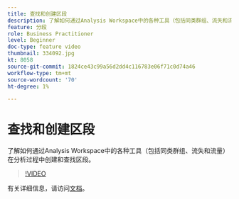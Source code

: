 ```yaml
---
title: 查找和创建区段
description: 了解如何通过Analysis Workspace中的各种工具（包括同类群组、流失和流量）在分析过程中创建和查找区段。
feature: 分段
role: Business Practitioner
level: Beginner
doc-type: feature video
thumbnail: 334092.jpg
kt: 8058
source-git-commit: 1824ce43c99a56d2dd4c116783e06f71c0d74a46
workflow-type: tm+mt
source-wordcount: '70'
ht-degree: 1%

---
```



# 查找和创建区段

了解如何通过Analysis Workspace中的各种工具（包括同类群组、流失和流量）在分析过程中创建和查找区段。

>[!VIDEO](https://video.tv.adobe.com/v/334092/?quality=12&learn=on)

有关详细信息，请访问[文档](https://experienceleague.adobe.com/docs/analytics/components/segmentation/segmentation-workflow/seg-workflow.html?lang=en)。
